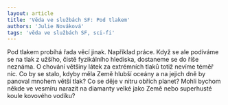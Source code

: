 ```yaml
---
layout: article
title: 'Věda ve službách SF: Pod tlakem'
authors: 'Julie Nováková'
tags: 'věda ve službách SF, sci-fi'
---
```


Pod tlakem probíhá řada věcí jinak. Například práce. Když se ale podíváme se na tlak z užšího, čistě fyzikálního hlediska, dostaneme se do říše neznáma. O chování většiny  látek za extrémních tlaků totiž nevíme téměř nic. Co by se stalo, kdyby měla Země hlubší oceány a na jejich dně by panoval mnohem větší tlak? Co se děje v nitru obřích planet? Mohli bychom někde ve vesmíru narazit na diamanty velké jako Země nebo superhusté koule kovového vodíku?
